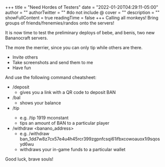 +++
title = "Need Hordes of Testers"
date = "2022-01-20T04:29:11-05:00"
author = ""
authorTwitter = "" #do not include @
cover = ""
description = ""
showFullContent = true
readingTime = false
+++
Calling all monkeys! Bring groups of friends/frenemies/randos onto the servers!

It is now time to test the preliminary deploys of bebe, and benis, two new Bananocraft servers.

The more the merrier, since you can only tip while others are there.

- Invite others
- Take screenshots and send them to me
- Have fun

And use the following command cheatsheet:
- /deposit
  - gives you a link with a QR code to deposit BAN
- /bal
  - shows your balance
- /tip <amount> <player>
  - e.g. /tip 1919 mconstant
  - tips an amount of BAN to a particular player
- /withdraw <banano_address>
  - e.g. /withdraw ban_1dd7w8z7cx57e4u4h45rcr399zgpnfcsqi61ifbxcowoauox1i9sqosyd6wu
  - withdraws your in-game funds to a particular wallet

Good luck, brave souls!

